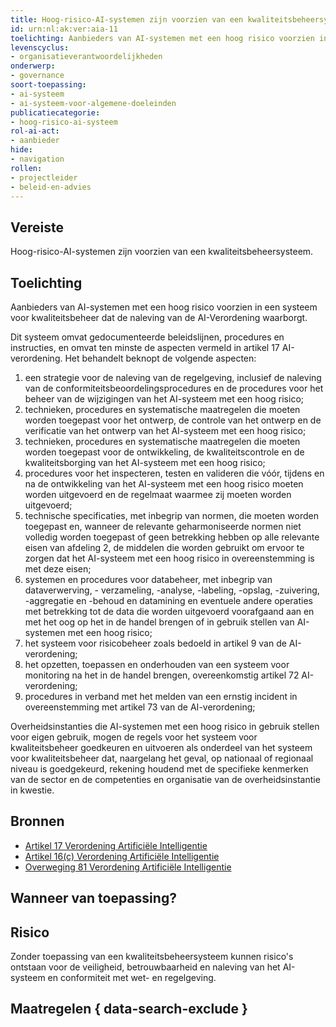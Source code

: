 ```yaml
---
title: Hoog-risico-AI-systemen zijn voorzien van een kwaliteitsbeheersysteem.
id: urn:nl:ak:ver:aia-11
toelichting: Aanbieders van AI-systemen met een hoog risico voorzien in een systeem voor kwaliteitsbeheer dat de naleving van de AI-verordening waarborgt. 
levenscyclus:
- organisatieverantwoordelijkheden
onderwerp:
- governance
soort-toepassing:
- ai-systeem
- ai-systeem-voor-algemene-doeleinden
publicatiecategorie:
- hoog-risico-ai-systeem
rol-ai-act:
- aanbieder
hide:
- navigation
rollen:
- projectleider
- beleid-en-advies
---
```


<!-- tags -->
## Vereiste

Hoog-risico-AI-systemen zijn voorzien van een kwaliteitsbeheersysteem.

## Toelichting

Aanbieders van AI-systemen met een hoog risico voorzien in een systeem voor kwaliteitsbeheer dat de naleving van de AI-Verordening waarborgt.

Dit systeem omvat gedocumenteerde beleidslijnen, procedures en instructies, en omvat ten minste de aspecten vermeld in artikel 17 AI-verordening. Het behandelt beknopt de volgende aspecten:

1. een strategie voor de naleving van de regelgeving, inclusief de naleving van de conformiteitsbeoordelingsprocedures en de procedures voor het beheer van de wijzigingen van het AI-systeem met een hoog risico;
2. technieken, procedures en systematische maatregelen die moeten worden toegepast voor het ontwerp, de controle van het ontwerp en de verificatie van het ontwerp van het AI-systeem met een hoog risico;
3. technieken, procedures en systematische maatregelen die moeten worden toegepast voor de ontwikkeling, de kwaliteitscontrole en de kwaliteitsborging van het AI-systeem met een hoog risico;
4. procedures voor het inspecteren, testen en valideren die vóór, tijdens en na de ontwikkeling van het AI-systeem met een hoog risico moeten worden uitgevoerd en de regelmaat waarmee zij moeten worden uitgevoerd;
5. technische specificaties, met inbegrip van normen, die moeten worden toegepast en, wanneer de relevante geharmoniseerde normen niet volledig worden toegepast of geen betrekking hebben op alle relevante eisen van afdeling 2, de middelen die worden gebruikt om ervoor te zorgen dat het AI-systeem met een hoog risico in overeenstemming is met deze eisen;
6. systemen en procedures voor databeheer, met inbegrip van dataverwerving, - verzameling, -analyse, -labeling, -opslag, -zuivering, -aggregatie en -behoud en datamining en eventuele andere operaties met betrekking tot de data die worden uitgevoerd voorafgaand aan en met het oog op het in de handel brengen of in gebruik stellen van AI-systemen met een hoog risico;
7. het systeem voor risicobeheer zoals bedoeld in artikel 9 van de AI-verordening;
8. het opzetten, toepassen en onderhouden van een systeem voor monitoring na het in de handel brengen, overeenkomstig artikel 72 AI-verordening;
9. procedures in verband met het melden van een ernstig incident in overeenstemming met artikel 73 van de AI-verordening;

Overheidsinstanties die AI-systemen met een hoog risico in gebruik stellen voor eigen gebruik, mogen de regels voor het systeem voor kwaliteitsbeheer goedkeuren en uitvoeren als onderdeel van het systeem voor kwaliteitsbeheer dat, naargelang het geval, op nationaal of regionaal niveau is goedgekeurd, rekening houdend met de specifieke kenmerken van de sector en de competenties en organisatie van de overheidsinstantie in kwestie.

## Bronnen

- [Artikel 17 Verordening Artificiële Intelligentie](https://eur-lex.europa.eu/legal-content/NL/TXT/HTML/?uri=OJ:L_202401689#d1e3906-1-1)
- [Artikel 16(c) Verordening Artificiële Intelligentie](https://eur-lex.europa.eu/legal-content/NL/TXT/HTML/?uri=OJ:L_202401689#d1e3823-1-1)
- [Overweging 81 Verordening Artificiële Intelligentie](https://eur-lex.europa.eu/legal-content/NL/TXT/HTML/?uri=OJ:L_202401689#d1e3906-1-1)
  
## Wanneer van toepassing? 
<!-- tags-ai-act -->


## Risico

Zonder toepassing van een kwaliteitsbeheersysteem kunnen risico's ontstaan voor de veiligheid, betrouwbaarheid en naleving van het AI-systeem en conformiteit met wet- en regelgeving.

## Maatregelen { data-search-exclude }

<!-- list_maatregelen vereiste/aia-11-systeem-voor-kwaliteitsbeheer no-search no-onderwerp no-rol no-levenscyclus -->
